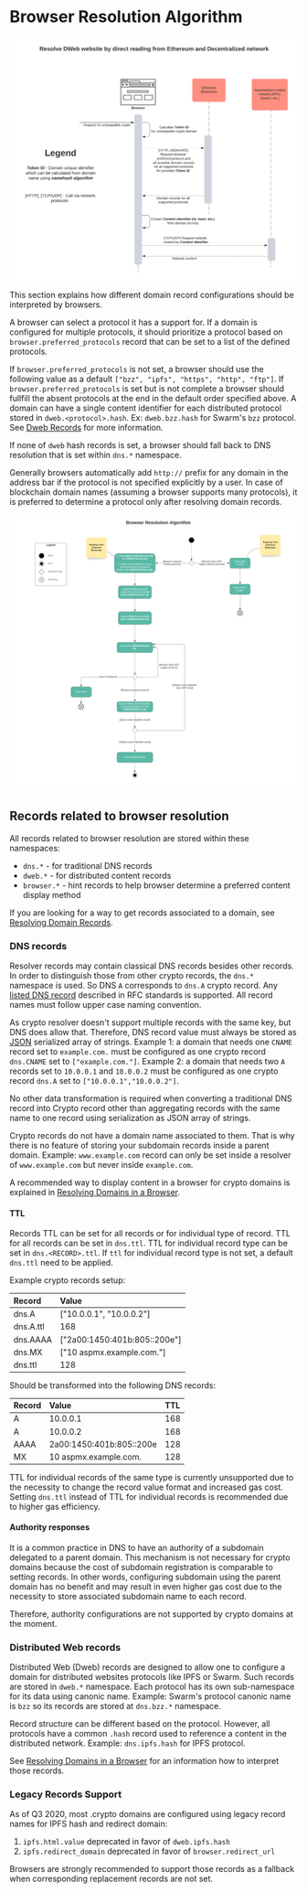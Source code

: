 # Browser Resolution Algorithm

![](../.gitbook/assets/resolve_dweb_website_by_direct_reading_from_ethereum_and_decentralized_network.png)

This section explains how different domain record configurations should be interpreted by browsers.

A browser can select a protocol it has a support for. If a domain is configured for multiple protocols, it should prioritize a protocol based on `browser.preferred_protocols` record that can be set to a list of the defined protocols.

If `browser.preferred_protocols` is not set, a browser should use the following value as a default `["bzz", "ipfs", "https", "http", "ftp"]`. If `browser.preferred_protocols` is set but is not complete a browser should fullfill the absent protocols at the end in the default order specified above. A domain can have a single content identifier for each distributed protocol stored in `dweb.<protocol>.hash`. Ex: `dweb.bzz.hash` for Swarm's `bzz` protocol. See [Dweb Records](../managing-domains/managing-domain-records.md#distributed-web-records) for more information.

If none of `dweb` hash records is set, a browser should fall back to DNS resolution that is set within `dns.*` namespace.

Generally browsers automatically add `http://` prefix for any domain in the address bar if the protocol is not specified explicitly by a user. In case of blockchain domain names \(assuming a browser supports many protocols\), it is preferred to determine a protocol only after resolving domain records.

![](../.gitbook/assets/browser_resolution_algorithm.png)

## Records related to browser resolution

All records related to browser resolution are stored within these namespaces:

* `dns.*` - for traditional DNS records
* `dweb.*` - for distributed content records
* `browser.*` - hint records to help browser determine a preferred content display method

If you are looking for a way to get records associated to a domain, see [Resolving Domain Records](../domain-registry-essentials/resolving-domain-records.md).

### DNS records

Resolver records may contain classical DNS records besides other records. In order to distinguish those from other crypto records, the `dns.*` namespace is used. So DNS `A` corresponds to `dns.A` crypto record. Any [listed DNS record](https://en.wikipedia.org/wiki/List_of_DNS_record_types) described in RFC standards is supported. All record names must follow upper case naming convention.

As crypto resolver doesn't support multiple records with the same key, but DNS does allow that. Therefore, DNS record value must always be stored as [JSON](http://json.org/) serialized array of strings. Example 1: a domain that needs one `CNAME` record set to `example.com.` must be configured as one crypto record `dns.CNAME` set to `["example.com."]`. Example 2: a domain that needs two `A` records set to `10.0.0.1` and `10.0.0.2` must be configured as one crypto record `dns.A` set to `["10.0.0.1","10.0.0.2"]`.

No other data transformation is required when converting a traditional DNS record into Crypto record other than aggregating records with the same name to one record using serialization as JSON array of strings.

Crypto records do not have a domain name associated to them. That is why there is no feature of storing your subdomain records inside a parent domain. Example: `www.example.com` record can only be set inside a resolver of `www.example.com` but never inside `example.com`.

A recommended way to display content in a browser for crypto domains is explained in [Resolving Domains in a Browser](resolving-domains-in-a-browser.md).

#### **TTL**

Records TTL can be set for all records or for individual type of record. TTL for all records can be set in `dns.ttl`. TTL for individual record type can be set in `dns.<RECORD>.ttl`. If `ttl` for individual record type is not set, a default `dns.ttl` need to be applied.

Example crypto records setup:

| Record | Value |
| :--- | :--- |
| dns.A | \["10.0.0.1", "10.0.0.2"\] |
| dns.A.ttl | 168 |
| dns.AAAA | \["2a00:1450:401b:805::200e"\] |
| dns.MX | \["10 aspmx.example.com."\] |
| dns.ttl | 128 |

Should be transformed into the following DNS records:

| Record | Value | TTL |
| :--- | :--- | :--- |
| A | 10.0.0.1 | 168 |
| A | 10.0.0.2 | 168 |
| AAAA | 2a00:1450:401b:805::200e | 128 |
| MX | 10 aspmx.example.com. | 128 |

TTL for individual records of the same type is currently unsupported due to the necessity to change the record value format and increased gas cost. Setting `dns.ttl` instead of TTL for individual records is recommended due to higher gas efficiency.

#### **Authority responses**

It is a common practice in DNS to have an authority of a subdomain delegated to a parent domain. This mechanism is not necessary for crypto domains because the cost of subdomain registration is comparable to setting records. In other words, configuring subdomain using the parent domain has no benefit and may result in even higher gas cost due to the necessity to store associated subdomain name to each record.

Therefore, authority configurations are not supported by crypto domains at the moment.

### Distributed Web records

Distributed Web \(Dweb\) records are designed to allow one to configure a domain for distributed websites protocols like IPFS or Swarm. Such records are stored in `dweb.*` namespace. Each protocol has its own sub-namespace for its data using canonic name. Example: Swarm's protocol canonic name is `bzz` so its records are stored at `dns.bzz.*` namespace.

Record structure can be different based on the protocol. However, all protocols have a common `.hash` record used to reference a content in the distributed network. Example: `dns.ipfs.hash` for IPFS protocol.

See [Resolving Domains in a Browser](resolving-domains-in-a-browser.md) for an information how to interpret those records.

### Legacy Records Support

As of Q3 2020, most .crypto domains are configured using legacy record names for IPFS hash and redirect domain:

1. `ipfs.html.value` deprecated in favor of `dweb.ipfs.hash`
2. `ipfs.redirect_domain` deprecated in favor of `browser.redirect_url`

Browsers are strongly recommended to support those records as a fallback when corresponding replacement records are not set.


